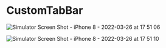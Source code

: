 # CustomTabBar

![Simulator Screen Shot - iPhone 8 - 2022-03-26 at 17 51 06](https://user-images.githubusercontent.com/102160659/160247273-b8e336c0-0fc2-4293-8d01-a6af3cf0c00b.png)

![Simulator Screen Shot - iPhone 8 - 2022-03-26 at 17 51 10](https://user-images.githubusercontent.com/102160659/160247274-34514134-7acb-47e1-b7f6-b9ba0801d3b2.png)
